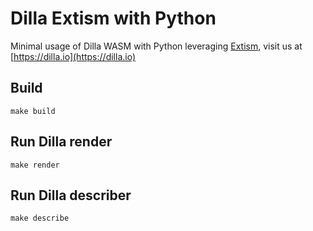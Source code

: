 # Dilla Extism with Python

Minimal usage of Dilla WASM with Python leveraging [Extism](https://github.com/extism/python-sdk), visit us at [https://dilla.io](https://dilla.io)

## Build

```shell
make build
```

## Run Dilla render

```shell
make render
```

## Run Dilla describer

```shell
make describe
```
